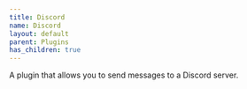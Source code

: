 ```yaml
---
title: Discord
name: Discord
layout: default
parent: Plugins
has_children: true
---
```


A plugin that allows you to send messages to a Discord server.